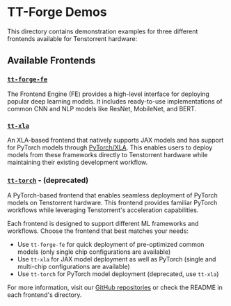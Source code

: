 # TT-Forge Demos

This directory contains demonstration examples for three different frontends available for Tenstorrent hardware:

## Available Frontends

### [`tt-forge-fe`](https://github.com/tenstorrent/tt-forge-fe)
The Frontend Engine (FE) provides a high-level interface for deploying popular deep learning models. It includes ready-to-use implementations of common CNN and NLP models like ResNet, MobileNet, and BERT.

### [`tt-xla`](https://github.com/tenstorrent/tt-xla)
An XLA-based frontend that natively supports JAX models and has support for PyTorch models through [PyTorch/XLA](https://pytorch.org/xla). This enables users to deploy models from these frameworks directly to Tenstorrent hardware while maintaining their existing development workflow.

### [`tt-torch`](https://github.com/tenstorrent/tt-torch) - (deprecated)
A PyTorch-based frontend that enables seamless deployment of PyTorch models on Tenstorrent hardware. This frontend provides familiar PyTorch workflows while leveraging Tenstorrent's acceleration capabilities.

Each frontend is designed to support different ML frameworks and workflows. Choose the frontend that best matches your needs:
- Use `tt-forge-fe` for quick deployment of pre-optimized common models (only single chip configurations are available)
- Use `tt-xla` for JAX model deployment as well as PyTorch (single and multi-chip configurations are available)
- Use `tt-torch` for PyTorch model deployment (deprecated, use `tt-xla`)


For more information, visit our [GitHub repositories](https://github.com/tenstorrent) or check the README in each frontend's directory.
